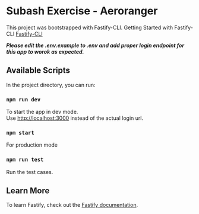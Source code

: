 # Subash Exercise - Aeroranger 
This project was bootstrapped with Fastify-CLI. 
Getting Started with Fastify-CLI [Fastify-CLI](https://www.npmjs.com/package/fastify-cli)

***Please edit the .env.example to .env and add proper login endpoint for this app to worok as expected.***
## Available Scripts

In the project directory, you can run:

### `npm run dev`

To start the app in dev mode.\
Use [http://localhost:3000](http://localhost:3000) instead of the actual login url.

### `npm start`

For production mode

### `npm run test`

Run the test cases.

## Learn More

To learn Fastify, check out the [Fastify documentation](https://www.fastify.io/docs/latest/).
